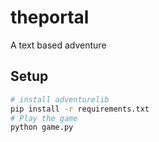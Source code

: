 # theportal
A text based adventure

## Setup

```bash
# install adventurelib
pip install -r requirements.txt
# Play the game
python game.py
```